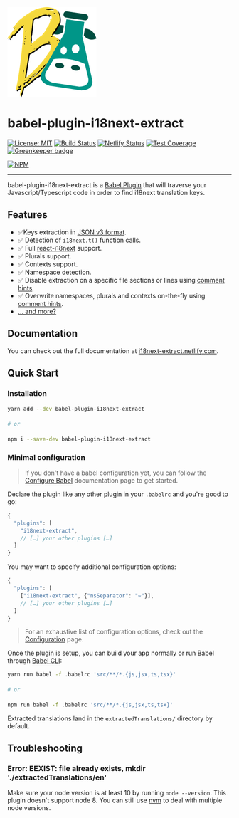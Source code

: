 <!-- {% if false %} -->
<!-- Don't render this in actual documentation -->
![Logo](./docs/assets/imgs/babel-plugin-i18next-extract.png)
<!-- {% endif %} -->

# babel-plugin-i18next-extract

[![License: MIT](https://img.shields.io/badge/License-MIT-yellow.svg)](https://opensource.org/licenses/MIT)
[![Build Status](https://dev.azure.com/gilbsgilbert/babel-plugin-i18next-extract/_apis/build/status/gilbsgilbs.babel-plugin-i18next-extract?branchName=master)](https://dev.azure.com/gilbsgilbert/babel-plugin-i18next-extract/_build/latest?definitionId=1&branchName=master)
[![Netlify Status](https://api.netlify.com/api/v1/badges/c3597f83-d80e-428e-b194-f11fe162a893/deploy-status)](https://app.netlify.com/sites/i18next-extract/deploys)
[![Test Coverage](https://api.codeclimate.com/v1/badges/e4badc4fb62625cbff0e/test_coverage)](https://codeclimate.com/github/gilbsgilbs/babel-plugin-i18next-extract/test_coverage)
[![Greenkeeper badge](https://badges.greenkeeper.io/gilbsgilbs/babel-plugin-i18next-extract.svg)](https://greenkeeper.io/)

[![NPM](https://nodei.co/npm/babel-plugin-i18next-extract.png?downloads=true)](https://www.npmjs.com/package/babel-plugin-i18next-extract)

---

babel-plugin-i18next-extract is a [Babel Plugin](https://babeljs.io/docs/en/plugins/) that will
traverse your Javascript/Typescript code in order to find i18next translation keys.

## Features

- ✅Keys extraction in [JSON v3 format](https://www.i18next.com/misc/json-format).
- ✅ Detection of `i18next.t()` function calls.
- ✅ Full [react-i18next](https://react.i18next.com/) support.
- ✅ Plurals support.
- ✅ Contexts support.
- ✅ Namespace detection.
- ✅ Disable extraction on a specific file sections or lines using [comment hints](
  https://i18next-extract.netlify.com/#/comment-hints?id=disable-extraction-on-a-specific-line-or-code-section).
- ✅ Overwrite namespaces, plurals and contexts on-the-fly using [comment hints](
  https://i18next-extract.netlify.com/#/comment-hints?id=explicitly-specify-contexts-for-a-key).
- [… and more?](https://i18next-extract.netlify.com/#/contributing)

<!-- {% if false %} -->
<!-- Don't render this in actual documentation -->

## Documentation

You can check out the full documentation at [i18next-extract.netlify.com](
https://i18next-extract.netlify.com).

<!-- {% endif %} -->

## Quick Start

### Installation

```bash
yarn add --dev babel-plugin-i18next-extract

# or

npm i --save-dev babel-plugin-i18next-extract
```

### Minimal configuration

> If you don't have a babel configuration yet, you can follow the [Configure Babel](
https://babeljs.io/docs/en/configuration) documentation page to get started.

Declare the plugin like any other plugin in your `.babelrc` and you're good to go:

```javascript
{
  "plugins": [
    "i18next-extract",
    // […] your other plugins […]
  ]
}
```

You may want to specify additional configuration options:

```javascript
{
  "plugins": [
    ["i18next-extract", {"nsSeparator": "~"}],
    // […] your other plugins […]
  ]
}
```

> For an exhaustive list of configuration options, check out the [Configuration](
https://i18next-extract.netlify.com/#/configuration) page.

Once the plugin is setup, you can build your app normally or run Babel through [Babel CLI](
https://babeljs.io/docs/en/babel-cli):

```bash
yarn run babel -f .babelrc 'src/**/*.{js,jsx,ts,tsx}'

# or

npm run babel -f .babelrc 'src/**/*.{js,jsx,ts,tsx}'
```

Extracted translations land in the `extractedTranslations/` directory by default.

<!-- {% if false %} -->
<!-- Don't render this in actual documentation -->

## Troubleshooting

### Error: EEXIST: file already exists, mkdir './extractedTranslations/en'

Make sure your node version is at least 10 by running `node --version`. This plugin doesn't support node 8.
You can still use [nvm](https://github.com/nvm-sh/nvm) to deal with multiple node versions.

<!-- {% endif %} -->
